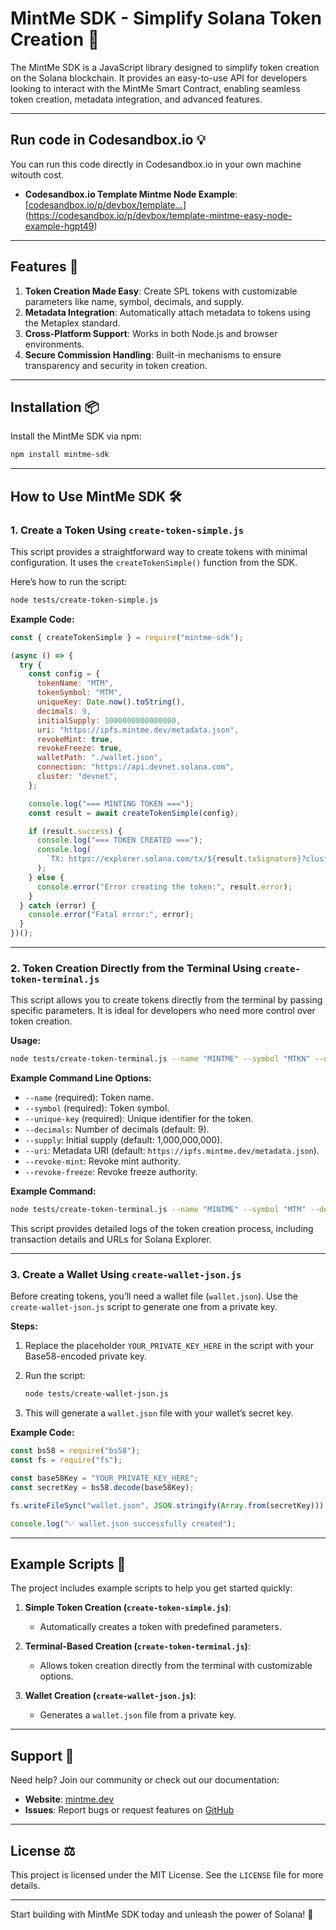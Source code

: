 # MintMe SDK - Simplify Solana Token Creation 🚀

The MintMe SDK is a JavaScript library designed to simplify token creation on the Solana blockchain. It provides an easy-to-use API for developers looking to interact with the MintMe Smart Contract, enabling seamless token creation, metadata integration, and advanced features.

---

## Run code in Codesandbox.io 💡
You can run this code directly in Codesandbox.io in your own machine witouth cost.
- **Codesandbox.io Template Mintme Node Example**: [[codesandbox.io/p/devbox/template...](https://codesandbox.io/p/devbox/template-mintme-easy-node-example-hgpt49)](https://codesandbox.io/p/devbox/template-mintme-easy-node-example-hgpt49)


---

## Features 🌟

1. **Token Creation Made Easy**: Create SPL tokens with customizable parameters like name, symbol, decimals, and supply.
2. **Metadata Integration**: Automatically attach metadata to tokens using the Metaplex standard.
3. **Cross-Platform Support**: Works in both Node.js and browser environments.
4. **Secure Commission Handling**: Built-in mechanisms to ensure transparency and security in token creation.

---

## Installation 📦

Install the MintMe SDK via npm:

```bash
npm install mintme-sdk
```

---

## How to Use MintMe SDK 🛠️

### **1. Create a Token Using `create-token-simple.js`**

This script provides a straightforward way to create tokens with minimal configuration. It uses the `createTokenSimple()` function from the SDK.

Here’s how to run the script:

```bash
node tests/create-token-simple.js
```

**Example Code:**

```javascript
const { createTokenSimple } = require("mintme-sdk");

(async () => {
  try {
    const config = {
      tokenName: "MTM",
      tokenSymbol: "MTM",
      uniqueKey: Date.now().toString(),
      decimals: 9,
      initialSupply: 1000000000000000,
      uri: "https://ipfs.mintme.dev/metadata.json",
      revokeMint: true,
      revokeFreeze: true,
      walletPath: "./wallet.json",
      connection: "https://api.devnet.solana.com",
      cluster: "devnet",
    };

    console.log("=== MINTING TOKEN ===");
    const result = await createTokenSimple(config);

    if (result.success) {
      console.log("=== TOKEN CREATED ===");
      console.log(
        `TX: https://explorer.solana.com/tx/${result.txSignature}?cluster=${config.cluster}`
      );
    } else {
      console.error("Error creating the token:", result.error);
    }
  } catch (error) {
    console.error("Fatal error:", error);
  }
})();
```

---

### **2. Token Creation Directly from the Terminal Using `create-token-terminal.js`**

This script allows you to create tokens directly from the terminal by passing specific parameters. It is ideal for developers who need more control over token creation.

**Usage:**

```bash
node tests/create-token-terminal.js --name "MINTME" --symbol "MTKN" --unique-key "VERSION_1"
```

**Example Command Line Options:**

- `--name` (required): Token name.
- `--symbol` (required): Token symbol.
- `--unique-key` (required): Unique identifier for the token.
- `--decimals`: Number of decimals (default: 9).
- `--supply`: Initial supply (default: 1,000,000,000).
- `--uri`: Metadata URI (default: `https://ipfs.mintme.dev/metadata.json`).
- `--revoke-mint`: Revoke mint authority.
- `--revoke-freeze`: Revoke freeze authority.

**Example Command:**

```bash
node tests/create-token-terminal.js --name "MINTME" --symbol "MTM" --decimals 6 --supply 1000000 --uri "https://ipfs.mintme.dev/metadata.json" --revoke-mint --revoke-freeze --endpoint "https://api.devnet.solana.com" --unique-key "VERSION_1"
```

This script provides detailed logs of the token creation process, including transaction details and URLs for Solana Explorer.

---

### **3. Create a Wallet Using `create-wallet-json.js`**

Before creating tokens, you’ll need a wallet file (`wallet.json`). Use the `create-wallet-json.js` script to generate one from a private key.

**Steps:**

1. Replace the placeholder `YOUR_PRIVATE_KEY_HERE` in the script with your Base58-encoded private key.
2. Run the script:

   ```bash
   node tests/create-wallet-json.js
   ```

3. This will generate a `wallet.json` file with your wallet’s secret key.

**Example Code:**

```javascript
const bs58 = require("bs58");
const fs = require("fs");

const base58Key = "YOUR_PRIVATE_KEY_HERE";
const secretKey = bs58.decode(base58Key);

fs.writeFileSync("wallet.json", JSON.stringify(Array.from(secretKey)));

console.log("✅ wallet.json successfully created");
```

---

## Example Scripts 📜

The project includes example scripts to help you get started quickly:

1. **Simple Token Creation (`create-token-simple.js`)**:

   - Automatically creates a token with predefined parameters.

2. **Terminal-Based Creation (`create-token-terminal.js`)**:

   - Allows token creation directly from the terminal with customizable options.

3. **Wallet Creation (`create-wallet-json.js`)**:
   - Generates a `wallet.json` file from a private key.

---

## Support 🤝

Need help? Join our community or check out our documentation:

- **Website**: [mintme.dev](https://mintme.dev)
- **Issues**: Report bugs or request features on [GitHub](https://github.com/mintme-dev/mintme-sdk/issues)

---

## License ⚖️

This project is licensed under the MIT License. See the `LICENSE` file for more details.

---

Start building with MintMe SDK today and unleash the power of Solana! 🚀
